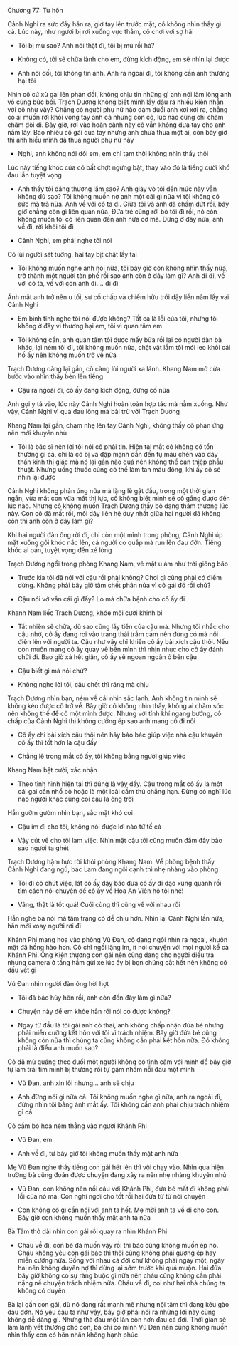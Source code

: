 




Chương 77: Từ hôn

Cảnh Nghi ra sức đẩy hắn ra, giơ tay lên trước mặt, cô không nhìn thấy gì cả. Lúc này, như người bị rơi xuống vực thẳm, cô chơi vơi sợ hãi

- Tôi bị mù sao? Anh nói thật đi, tôi bị mù rồi hả?

- Không có, tôi sẽ chữa lành cho em, đừng kích động, em sẽ nhìn lại được

- Anh nói dối, tôi không tin anh. Anh ra ngoài đi, tôi không cần anh thương hại tôi

Nhìn cô cứ xù gai lên phản đối, không chịu tin những gì anh nói làm lòng anh vô cùng bức bối. Trạch Dương không biết mình lấy đâu ra nhiều kiên nhẫn với cô như vậy? Chẳng có người phụ nữ nào dám đuổi anh xơi xơi ra, chẳng có ai muốn rời khỏi vòng tay anh cả nhưng còn cô, lúc nào cũng chỉ chăm chăm đòi đi. Bây giờ, rơi vào hoàn cảnh này cô vẫn không đưa tay cho anh nắm lấy. Bao nhiêu cô gái qua tay nhưng anh chưa thua một ai, còn bây giờ thì anh hiểu mình đã thua người phụ nữ này

- Nghi, anh không nói dối em, em chỉ tạm thời không nhìn thấy thôi

Lúc này tiếng khóc của cô bất chợt ngưng bặt, thay vào đó là tiếng cười khổ đau lẫn tuyệt vọng

- Anh thấy tôi đáng thương lắm sao? Anh giày vò tôi đến mức này vẫn không đủ sao? Tôi không muốn nợ anh một cái gì nữa vì tôi không có sức mà trả nữa. Anh về với cô ta đi. Giữa tôi và anh đã chấm dứt rồi, bây giờ chẳng còn gì liên quan nữa. Đứa trẻ cũng rời bỏ tôi đi rồi, nó còn không muốn tôi có liên quan đến anh nữa cơ mà. Đừng ở đây nữa, anh về đi, rời khỏi tôi đi

- Cảnh Nghi, em phải nghe tôi nói

Cô lùi người sát tường, hai tay bịt chặt lấy tai

- Tôi không muốn nghe anh nói nữa, tôi bây giờ còn không nhìn thấy nữa, trở thành một người tàn phế rồi sao anh còn ở đây làm gì? Anh đi đi, về với cô ta, về với con anh đi.... đi đi

Ánh mắt anh trở nên u tối, sự cố chấp và chiếm hữu trỗi dậy liền nắm lấy vai Cảnh Nghi

- Em bình tĩnh nghe tôi nói được không? Tất cả là lỗi của tôi, nhưng tôi không ở đây vì thương hại em, tôi vì quan tâm em

- Tôi không cần, anh quan tâm tôi được mấy bữa rồi lại có người đàn bà khác, lại ném tôi đi, tôi không muốn nữa, chật vật lắm tôi mới leo khỏi cái hố ấy nên không muốn trở về nữa

Trạch Dương càng lại gần, cô càng lùi người xa lánh. Khang Nam mở cửa bước vào nhìn thấy bèn lên tiếng

- Cậu ra ngoài đi, cô ấy đang kích động, đừng cố nữa

Anh gọi y tá vào, lúc này Cảnh Nghi hoàn toàn hợp tác mà nằm xuống. Như vậy, Cảnh Nghi vì quá đau lòng mà bài trừ với Trạch Dương

Khang Nam lại gần, chạm nhẹ lên tay Cảnh Nghi, không thấy cô phản ứng nên mới khuyên nhủ

- Tôi là bác sĩ nên lời tôi nói cô phải tin. Hiện tại mắt cô không có tổn thương gì cả, chỉ là cô bị va đập mạnh dẫn đến tụ máu chèn vào dây thần kinh thị giác mà nó lại gần não quá nên không thể can thiệp phẫu thuật. Nhưng uống thuốc cũng có thể làm tan máu đông, khi ấy cô sẽ nhìn lại được

Cảnh Nghi không phản ứng nữa mà lặng lẽ gật đầu, trong một thời gian ngắn, vừa mất con vừa mất thị lực, cô không biết mình sẽ cố gắng được đến lúc nào. Nhưng cô không muốn Trạch Dương thấy bộ dạng thảm thương lúc này. Con cô đã mất rồi, mối dây liên hệ duy nhất giữa hai người đã không còn thì anh còn ở đây làm gì?

Khi hai người đàn ông rời đi, chỉ còn một mình trong phòng, Cảnh Nghi úp mặt xuống gối khóc nấc lên, cả người co quắp mà run lên đau đớn. Tiếng khóc ai oán, tuyệt vọng đến xé lòng

Trạch Dương ngồi trong phòng Khang Nam, vẻ mặt u ám như trời giông bão

- Trước kia tôi đã nói với cậu rồi phải không? Chơi gì cũng phải có điểm dừng. Không phải bây giờ tâm chết phân nửa vì cô gái đó rồi chứ?

- Cậu nói vớ vẩn cái gì đấy? Lo mà chữa bệnh cho cô ấy đi

Khanh Nam liếc Trạch Dương, khóe môi cười khinh bỉ

- Tất nhiên sẽ chữa, dù sao cũng lấy tiền của cậu mà. Nhưng tôi nhắc cho cậu nhớ, cô ấy đang rơi vào trạng thái trầm cảm nên đừng có mà nổi điên lên với người ta. Cậu như vậy chỉ khiến cô ấy bài xích cậu thôi. Nếu còn muốn mang cô ấy quay về bên mình thì nhịn nhục cho cô ấy đánh chửi đi. Bao giờ xả hết giận, cô ấy sẽ ngoan ngoãn ở bên cậu

- Cậu biết gì mà nói chứ?

- Không nghe lời tôi, cậu chết thì ráng mà chịu

Trạch Dương nhìn bạn, ném về cái nhìn sắc lạnh. Anh không tin mình sẽ không kéo được cô trở về. Bây giờ cô không nhìn thấy, không ai chăm sóc nên không thể để cô một mình được. Nhưng với tính khí ngang bướng, cố chấp của Cảnh Nghi thì không cưỡng ép sao anh mang cô đi nổi

- Cô ấy chỉ bài xích cậu thôi nên hãy bảo bác giúp việc nhà cậu khuyên cô ấy thì tốt hơn là cậu đấy

- Chẳng lẽ trong mắt cô ấy, tôi không bằng người giúp việc

Khang Nam bật cười, xác nhận

- Theo tình hình hiện tại thì đúng là vậy đấy. Cậu trong mắt cô ấy là một cái gai cần nhổ bỏ hoặc là một loài cầm thú chẳng hạn. Đừng có nghĩ lúc nào người khác cũng coi cậu là ông trời

Hắn gườm gườm nhìn bạn, sắc mặt khó coi

- Cậu im đi cho tôi, không nói được lời nào tử tế cả

- Vậy cút về cho tôi làm việc. Nhìn mặt cậu tôi cũng muốn đấm đấy bảo sao người ta ghét

Trạch Dương hậm hực rời khỏi phòng Khang Nam. Về phòng bệnh thấy Cảnh Nghi đang ngủ, bác Lam đang ngồi cạnh thì nhẹ nhàng vào phòng

- Tôi đi có chút việc, lát cô ấy dậy bác đưa cô ấy đi dạo xung quanh rồi tìm cách nói chuyện để cô ấy về Hoa An Viên hộ tôi nhé!

- Vâng, thật là tốt quá! Cuối cùng thì cũng về với nhau rồi

Hắn nghe bà nói mà tâm trạng có dễ chịu hơn. Nhìn lại Cảnh Nghi lần nữa, hắn mới xoay người rời đi

Khánh Phi mang hoa vào phòng Vũ Đan, cô đang ngồi nhìn ra ngoài, khuôn mặt đã hồng hào hơn. Cô chỉ ngồi lặng im, ít nói chuyện với mọi người kể cả Khánh Phi. Ông Kiên thương con gái nên cũng đang cho người điều tra nhưng camera ở tầng hầm gửi xe lúc ấy bị bọn chúng cắt hết nên không có dấu vết gì

Vũ Đan nhìn người đàn ông hời hợt

- Tôi đã báo hủy hôn rồi, anh còn đến đây làm gì nữa?

- Chuyện này để em khỏe hẳn rồi nói có được không?

- Ngay từ đầu là tôi gài anh có thai, anh không chấp nhận đứa bé nhưng phải miễn cưỡng kết hôn với tôi vì trách nhiệm. Bây giờ đứa bé cũng không còn nữa thì chúng ta cũng không cần phải kết hôn nữa. Đó không phải là điều anh muốn sao?

Cô đã mù quáng theo đuổi một người không có tình cảm với mình để bây giờ tự làm trái tim mình bị thương rồi tự gặm nhấm nỗi đau một mình

- Vũ Đan, anh xin lỗi nhưng... anh sẽ chịu

- Anh đừng nói gì nữa cả. Tôi không muốn nghe gì nữa, anh ra ngoài đi, đừng nhìn tôi bằng ánh mắt ấy. Tôi không cần anh phải chịu trách nhiệm gì cả

Cô cầm bó hoa ném thẳng vào người Khánh Phi

- Vũ Đan, em

- Anh về đi, từ bây giờ tôi không muốn thấy mặt anh nữa

Mẹ Vũ Đan nghe thấy tiếng con gái hét lên thì vội chạy vào. Nhìn qua hiện trường bà cũng đoán được chuyện đang xảy ra nên nhẹ nhàng khuyên nhủ

- Vũ Đan, con không nên nổi cáu với Khánh Phi, đứa bé mất đi không phải lỗi của nó mà. Con nghỉ ngơi cho tốt rồi hai đứa từ từ nói chuyện

- Con không có gì cần nói với anh ta hết. Mẹ mời anh ta về đi cho con. Bây giờ con không muốn thấy mặt anh ta nữa

Bà Tâm thở dài nhìn con gái rồi quay ra nhìn Khánh Phi

- Cháu về đi, con bé đã muốn vậy rồi thì bác cũng không muốn ép nó. Cháu không yêu con gái bác thì thôi cũng không phải gượng ép hay miễn cưỡng nữa. Sống với nhau cả đời chứ không phải ngày một, ngày hai nên không duyên nợ thì dừng lại sớm trước khi quá muộn. Hai đứa bây giờ không có sự ràng buộc gì nữa nên cháu cũng không cần phải nặng nề chuyện trách nhiệm nữa. Cháu về đi, coi như hai nhà chúng ta không có duyên

Bà lại gần con gái, dù nó đang rất mạnh mẽ nhưng nội tâm thì đang kêu gào đau đớn. Nó yêu cậu ta như vậy, bây giờ phải nói ra những lời này cũng không dễ dàng gì. Nhưng thà đau một lần còn hơn đau cả đời. Thời gian sẽ làm lành vết thương cho con, bà chỉ có mình Vũ Đan nên cũng không muốn nhìn thấy con có hôn nhân không hạnh phúc




